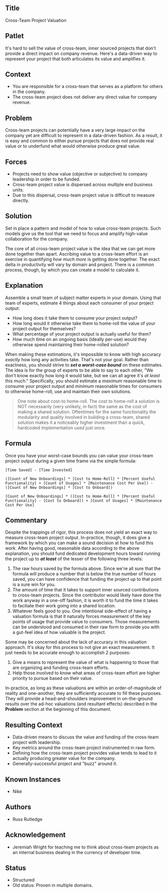 ## Title

Cross-Team Project Valuation

## Patlet

It's hard to sell the value of cross-team, inner sourced projects that don't provide a direct impact on company revenue.
Here's a data-driven way to represent your project that both articulates its value and amplifies it.

## Context

- You are responsible for a cross-team that serves as a platform for others in the company.
- The cross-team project does not deliver any direct value for company revenue.

## Problem

Cross-team projects can potentially have a very large impact on the company yet are difficult to represent in a data-driven fashion.
As a result, it is easy and common to either pursue projects that does not provide real value or to underfund what would otherwise produce great value.

## Forces

- Projects need to show value (objective or subjective) to company leadership in order to be funded.
- Cross-team project value is dispersed across multiple end business units.
- Due to this dispersal, cross-team project value is difficult to measure directly.

## Solution

Set in place a pattern and model of how to value cross-team projects.
Such models give us the tool that we need to focus and amplify high-value collaboration for the company.

The core of all cross-team project value is the idea that we can get more done together than apart.
Ascribing value to a cross-team effort is an exercise in quantifying _how much more_ is getting done together.
The exact delta in productivity will vary by domain and project.
There is a common process, though, by which you can create a model to calculate it.

## Explanation

Assemble a small team of subject matter experts in your domain.
Using that team of experts, estimate 4 things about each consumer of your project output:

- How long does it take them to consume your project output?
- How long would it otherwise take them to home-roll the value of your project output for themselves?
- What percentage of your project output is actually useful for them?
- How much time on an ongoing basis (ideally per-use) would they otherwise spend maintaining their home-rolled solution?

When making these estimations, it's impossible to know with high accuracy _exactly_ how long any activities take.  That's not your goal.
Rather than exactness, you should strive to _**set a worst-case bound**_ on these estimates.
The idea is for the group of experts to be able to say to each other, "We don't know exactly how long it would take, but we can all agree it's _at least_ this much."
Specifically, you should estimate a *maximum* reasonable time to consume your project output and *minimum* reasonable times for consumers to otherwise home-roll, use and maintain their own solutions.

> One note about cost-to home-roll.  The cost to home-roll a solution is NOT necessarily (very unlikely, in fact) the same as the cost of making a shared solution.
Oftentimes for the same functionality the modularity and quality involved in buliding a cross-team, shared solution makes it a noticeably higher investment than a quick, hardcoded implementation used just once.

## Formula

Once you have your worst-case bounds you can value your cross-team project output during a given time frame via the simple formula:

```
[Time Saved] - [Time Invested]

([Count of New Onboardings] * [Cost to Home-Roll] * [Percent Useful Functionality] + [Count of Usages] * [Maintenance Cost Per Use]) - ([Count of New Onboardings] * [Cost to Onboard])

[Count of New Onboardings] * ([Cost to Home-Roll] * [Percent Useful Functionality] - [Cost to Onboard]) + [Count of Usages] * [Maintenance Cost Per Use]
```

## Commentary

Despite the trappings of rigor, this process does not yield an exact way to measure cross-team project output.
In-practice, though, it does give a framework by which you can make a sound decision at how to fund this work.
After having good, reasonable data according to the above explanation, you should fund dedicated development hours toward running the project up to _**at least**_ of the lesser of the following three levels:

1. The raw hours saved by the formula above.  Since we're all sure that the formula will produce a number that is below the true number of hours saved, you can have confidence that funding the project up to that point is a sure win for you.
1. The amount of time that it takes to support inner sourced contributions to cross-team projects.  Since the contributor would likely have done the work anyway in a one-off fashion, it is worth it to fund the time it takes to faciliate their work going into a shared location.
1. Whatever feels good to you.  One intentional side-effect of having a valuation formula is that it  naturally forces measurement of the key points of usage that provide value to consumers.
Those measurements can be understood and consumed in their raw form to provide you with a gut-feel idea of how valuable is the project.

Some may be concerned about the lack of accuracy in this valuation approach.  It's okay for this process to not give an exact measurement.  It just needs to be accurate enough to accomplish 2 purposes:

1. Give a means to represent the value of what is happening to those that are organizing and funding cross-team efforts.
1. Help those involved to know what areas of cross-team effort are higher priority to pursue based on their value.

In-practice, as long as these valuations are within an order-of-magnitude of reality and one-another, they are sufficiently accurate to fill these purposes.
They will provide a head-and-shoulders improvement in on-the-ground results over the ad-hoc valuations (and resultant effects) described in the **Problem** section at the beginning of this document.

## Resulting Context

- Data-driven means to discuss the value and funding of the cross-team project with leadership.
- Key metrics around the cross-team project instrumented in raw form.
- Defining how the cross-team project provides value tends to lead to it actually producing greater value for the company.
- Generally-successful project and "buzz" around it.

## Known Instances

- Nike

## Authors

- Russ Rutledge

## Acknowledgement

- Jeremiah Wright for teaching me to think about cross-team projects as an internal business dealing in the currency of developer time.

## Status

- Structured
- Old status: Proven in multiple domains.
